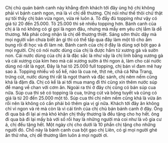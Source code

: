 Chị chủ quán bánh canh này khẳng định khách tới đây ủng hộ chị không phải vì bánh canh ngon, mà là vì chị dễ thương. Chị nói như thế thôi chứ thật sự tôi thấy chị bán vừa ngon, vừa rẻ luôn á. Tô đầy đủ topping như vậy có giá từ 20 đến 25.000. Tô 25.000 thì sẽ nhiều topping hơn. Bánh canh của chị á là nó không có gì gọi là ngon đâu, nhưng mà mấy em yêu chị lắm là dễ thương. Mà phải công nhận là chị dễ thương thiệt. Sáng sớm thức dậy mà mọi người vẫn chưa biết ăn gì thì có thể tấp qua đây làm một tô cho ấm bụng rồi đi học và đi làm nè. Bánh canh của chị ở đây là dùng sợi bột gạo á mọi người. Chị có nói nước dùng của chị là được hầm từ xương gà và sườn non. Cái nước dùng của chị á là đặc sắc là như vậy là chị linh bằng xương gà và cái xương của kim heo mà cái xương sườn á thì ngon á, làm cho cái nước dùng nó rất là ngọt. Đây là hai tô 25.000 full topping, chị bán vì đam mê hay sao á. Topping nhiều vô số kể, nào là cua nè, thịt nè, chả cá Nha Trang, trứng cút, nước dùng thì rất là ngọt thanh và đặc sánh, chị nêm nếm cũng khá là đậm đà. Chị có kể là ai tới mua mang đi thì cũng xin thêm nước súp để mang về chan với cơm ăn. Ngoài ra thì ở đây chị cũng có bán súp cua nữa. Súp cua thì sẽ có topping là cua, trứng cút và bông tuyết và cũng có giá là từ 20 đến 25.000 một tô. Súp cua thì chị nêm nếm cũng khá là vừa ăn rồi nên là không có cần phải bỏ thêm gia vị gì nữa. Khách tới đây ăn không chỉ vì ngon và rẻ mà còn là vì cái tình của chị chủ bán bánh canh ở đây. Ông đi qua bà đi lại ai mà khó khăn chị thấy thương là đều tặng cho họ hết. ông đi qua bà đi lại mấy bà với số rồi hay là những người mà coi như là vô gia cư á, chị đều tặng hết. Một ngày chị cho dưới là 10 phần chị tặng cho những người đó. Chỗ này là bánh canh cua bột gạo chị Liên, có gì mọi người ghé ăn thử nha, chị dễ thương lắm luôn á mọi người ơi.